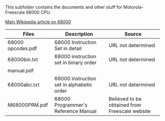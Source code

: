This subfolder contains the documents and other stuff for Motorola-Freescale 68000 CPU.

[Main Wikipedia article on 68000](https://en.wikipedia.org/wiki/Motorola_68000)

| Files | Description | Source |
| ----- | ----------- | ------ |
| 68000 opcodes.pdf | 68000 Instruction Set in detail | URL not determined |
| 68000bin.txt | 68000 instruction set in binary order | URL not determined |
| manual.pdf | | |
| 68000abc.txt | 68000 instruction set in alphabetic order | URL not determined |
| M68000PRM.pdf | 68000 Programmer's Reference Manual | Believed to be obtained from Freescale website |
